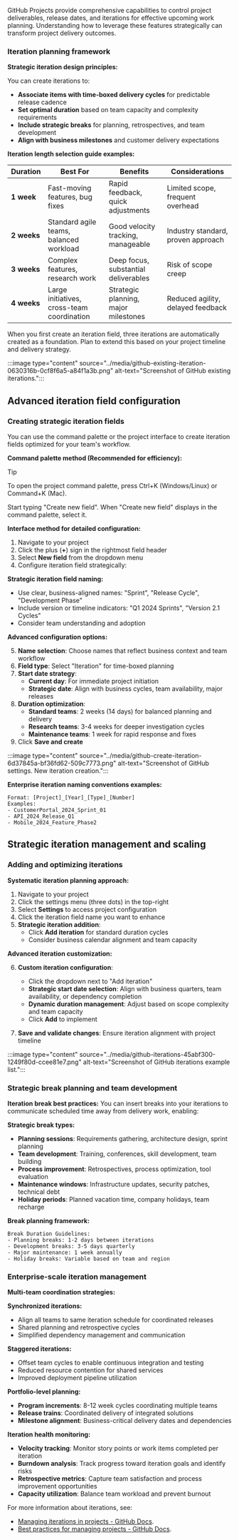 GitHub Projects provide comprehensive capabilities to control project deliverables, release dates, and iterations for effective upcoming work planning. Understanding how to leverage these features strategically can transform project delivery outcomes.

### Iteration planning framework

**Strategic iteration design principles:**

You can create iterations to:

- **Associate items with time-boxed delivery cycles** for predictable release cadence
- **Set optimal duration** based on team capacity and complexity requirements
- **Include strategic breaks** for planning, retrospectives, and team development
- **Align with business milestones** and customer delivery expectations

**Iteration length selection guide examples:**

| **Duration** | **Best For**                               | **Benefits**                         | **Considerations**                 |
| ------------ | ------------------------------------------ | ------------------------------------ | ---------------------------------- |
| **1 week**   | Fast-moving features, bug fixes            | Rapid feedback, quick adjustments    | Limited scope, frequent overhead   |
| **2 weeks**  | Standard agile teams, balanced workload    | Good velocity tracking, manageable   | Industry standard, proven approach |
| **3 weeks**  | Complex features, research work            | Deep focus, substantial deliverables | Risk of scope creep                |
| **4 weeks**  | Large initiatives, cross-team coordination | Strategic planning, major milestones | Reduced agility, delayed feedback  |

When you first create an iteration field, three iterations are automatically created as a foundation. Plan to extend this based on your project timeline and delivery strategy.

:::image type="content" source="../media/github-existing-iteration-0630316b-0cf8f6a5-a84f1a3b.png" alt-text="Screenshot of GitHub existing iterations.":::

## Advanced iteration field configuration

### Creating strategic iteration fields

You can use the command palette or the project interface to create iteration fields optimized for your team's workflow.

**Command palette method (Recommended for efficiency):**

> [!TIP]
> To open the project command palette, press Ctrl+K (Windows/Linux) or Command+K (Mac).

Start typing "Create new field". When "Create new field" displays in the command palette, select it.

**Interface method for detailed configuration:**

1.  Navigate to your project
2.  Click the plus (**+**) sign in the rightmost field header
3.  Select **New field** from the dropdown menu
4.  Configure iteration field strategically:

**Strategic iteration field naming:**

- Use clear, business-aligned names: "Sprint", "Release Cycle", "Development Phase"
- Include version or timeline indicators: "Q1 2024 Sprints", "Version 2.1 Cycles"
- Consider team understanding and adoption

**Advanced configuration options:**

5.  **Name selection**: Choose names that reflect business context and team workflow
6.  **Field type**: Select "Iteration" for time-boxed planning
7.  **Start date strategy**:
    - **Current day**: For immediate project initiation
    - **Strategic date**: Align with business cycles, team availability, major releases
8.  **Duration optimization**:
    - **Standard teams**: 2 weeks (14 days) for balanced planning and delivery
    - **Research teams**: 3-4 weeks for deeper investigation cycles
    - **Maintenance teams**: 1 week for rapid response and fixes
9.  Click **Save and create**

:::image type="content" source="../media/github-create-iteration-6d37845a-bf36fd62-509c7773.png" alt-text="Screenshot of GitHub settings. New iteration creation.":::

**Enterprise iteration naming conventions examples:**

```
Format: [Project]_[Year]_[Type]_[Number]
Examples:
- CustomerPortal_2024_Sprint_01
- API_2024_Release_Q1
- Mobile_2024_Feature_Phase2
```

## Strategic iteration management and scaling

### Adding and optimizing iterations

**Systematic iteration planning approach:**

1.  Navigate to your project
2.  Click the settings menu (three dots) in the top-right
3.  Select **Settings** to access project configuration
4.  Click the iteration field name you want to enhance
5.  **Strategic iteration addition**:
    - Click **Add iteration** for standard duration cycles
    - Consider business calendar alignment and team capacity

**Advanced iteration customization:**

6.  **Custom iteration configuration**:

    - Click the dropdown next to "Add iteration"
    - **Strategic start date selection**: Align with business quarters, team availability, or dependency completion
    - **Dynamic duration management**: Adjust based on scope complexity and team capacity
    - Click **Add** to implement

7.  **Save and validate changes**: Ensure iteration alignment with project timeline

:::image type="content" source="../media/github-iterations-45abf300-1249f80d-ccee81e7.png" alt-text="Screenshot of GitHub iterations example list.":::

### Strategic break planning and team development

**Iteration break best practices:**
You can insert breaks into your iterations to communicate scheduled time away from delivery work, enabling:

**Strategic break types:**

- **Planning sessions**: Requirements gathering, architecture design, sprint planning
- **Team development**: Training, conferences, skill development, team building
- **Process improvement**: Retrospectives, process optimization, tool evaluation
- **Maintenance windows**: Infrastructure updates, security patches, technical debt
- **Holiday periods**: Planned vacation time, company holidays, team recharge

**Break planning framework:**

```
Break Duration Guidelines:
- Planning breaks: 1-2 days between iterations
- Development breaks: 3-5 days quarterly
- Major maintenance: 1 week annually
- Holiday breaks: Variable based on team and region
```

### Enterprise-scale iteration management

**Multi-team coordination strategies:**

**Synchronized iterations:**

- Align all teams to same iteration schedule for coordinated releases
- Shared planning and retrospective cycles
- Simplified dependency management and communication

**Staggered iterations:**

- Offset team cycles to enable continuous integration and testing
- Reduced resource contention for shared services
- Improved deployment pipeline utilization

**Portfolio-level planning:**

- **Program increments**: 8-12 week cycles coordinating multiple teams
- **Release trains**: Coordinated delivery of integrated solutions
- **Milestone alignment**: Business-critical delivery dates and dependencies

**Iteration health monitoring:**

- **Velocity tracking**: Monitor story points or work items completed per iteration
- **Burndown analysis**: Track progress toward iteration goals and identify risks
- **Retrospective metrics**: Capture team satisfaction and process improvement opportunities
- **Capacity utilization**: Balance team workload and prevent burnout

For more information about iterations, see:

- [Managing iterations in projects - GitHub Docs](https://docs.github.com/issues/trying-out-the-new-projects-experience/managing-iterations).
- [Best practices for managing projects - GitHub Docs](https://docs.github.com/issues/trying-out-the-new-projects-experience/best-practices-for-managing-projects).
